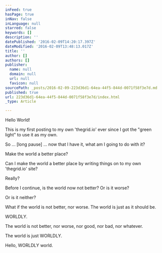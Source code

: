 ```yaml
---
inFeed: true
hasPage: true
inNav: false
inLanguage: null
starred: false
keywords: []
description: ''
datePublished: '2016-02-09T14:20:17.397Z'
dateModified: '2016-02-09T13:48:13.017Z'
title: ''
author: []
authors: []
publisher:
  name: null
  domain: null
  url: null
  favicon: null
sourcePath: _posts/2016-02-09-223d36d1-64ea-44f5-844d-0071f58f3e7d.md
published: true
url: 223d36d1-64ea-44f5-844d-0071f58f3e7d/index.html
_type: Article

---
```

Hello World!

This is my first posting to my own 'thegrid.io' ever since I got the "green light" to use it as my own. 

So ... \[long pause\] ... now that I have it, what am I going to do with it? 

Make the world a better place? 

Can I make the world a better place by writing things on to my own 'thegrid.io' site? 

Really? 

Before I continue, is the world now not better? Or is it worse? 

Or is it neither? 

What if the world is not better, nor worse. The world is just as it should be. 

WORLDLY. 

The world is not better, nor worse, nor good, nor bad, nor whatever.

The world is just WORLDLY. 

Hello, WORLDLY world.